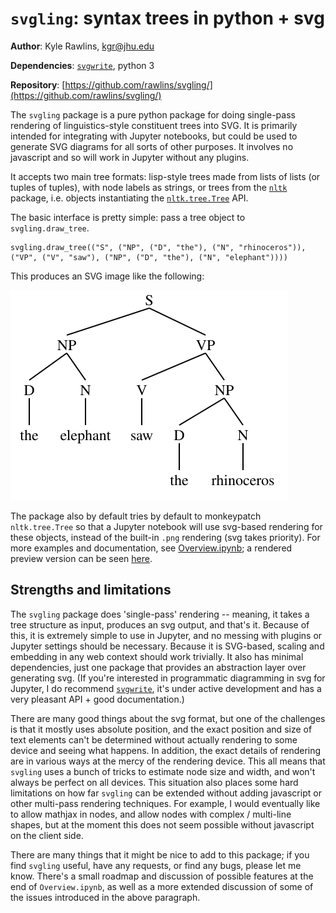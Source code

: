# `svgling`: syntax trees in python + svg

**Author**: Kyle Rawlins, [kgr@jhu.edu](kgr@jhu.edu)

**Dependencies**: [`svgwrite`](https://pypi.org/project/svgwrite/), python 3

**Repository**: [https://github.com/rawlins/svgling/](https://github.com/rawlins/svgling/)

The `svgling` package is a pure python package for doing single-pass rendering
of linguistics-style constituent trees into SVG. It is primarily intended for
integrating with Jupyter notebooks, but could be used to generate SVG diagrams
for all sorts of other purposes. It involves no javascript and so will work
in Jupyter without any plugins.

It accepts two main tree formats: lisp-style trees made from lists of lists (or
tuples of tuples), with node labels as strings, or trees from the
[`nltk`](https://www.nltk.org/) package, i.e. objects instantiating the
[`nltk.tree.Tree`](https://www.nltk.org/_modules/nltk/tree.html) API.

The basic interface is pretty simple: pass a tree object to `svgling.draw_tree`.

    svgling.draw_tree(("S", ("NP", ("D", "the"), ("N", "rhinoceros")), ("VP", ("V", "saw"), ("NP", ("D", "the"), ("N", "elephant"))))


This produces an SVG image like the following:

![example sentence](./demotree.svg)

The package also by default tries by default to monkeypatch `nltk.tree.Tree` so
that a Jupyter notebook will use svg-based rendering for these objects, instead
of the built-in `.png` rendering (svg takes priority). For more examples and
documentation, see [Overview.ipynb](https://github.com/rawlins/svgling/blob/master/Overview.ipynb); a rendered preview
version can be seen
[here](https://nbviewer.jupyter.org/github/rawlins/svgling/blob/master/Overview.ipynb).

## Strengths and limitations

The `svgling` package does 'single-pass' rendering -- meaning, it takes a tree
structure as input, produces an svg output, and that's it. Because of this, it
is extremely simple to use in Jupyter, and no messing with plugins or Jupyter
settings should be necessary. Because it is SVG-based, scaling and embedding in
any web context should work trivially. It also has minimal dependencies, just
one package that provides an abstraction layer over generating svg. (If you're
interested in programmatic diagramming in svg for Jupyter, I do recommend
[`svgwrite`](https://github.com/mozman/svgwrite), it's under active development
and has a very pleasant API + good documentation.)

There are many good things about the svg format, but one of the challenges is
that it mostly uses absolute position, and the exact position and size of text
elements can't be determined without actually rendering to some device and
seeing what happens. In addition, the exact details of rendering are in various
ways at the mercy of the rendering device. This all means that `svgling` uses a
bunch of tricks to estimate node size and width, and won't always be perfect on
all devices. This situation also places some hard limitations on how far
`svgling` can be extended without adding javascript or other multi-pass
rendering techniques. For example, I would eventually like to allow mathjax in
nodes, and allow nodes with complex / multi-line shapes, but at the moment this
does not seem possible without javascript on the client side.

There are many things that it might be nice to add to this package; if you find
`svgling` useful, have any requests, or find any bugs, please let me know.
There's a small roadmap and discussion of possible features at the end of
`Overview.ipynb`, as well as a more extended discussion of some of the issues
introduced in the above paragraph.
